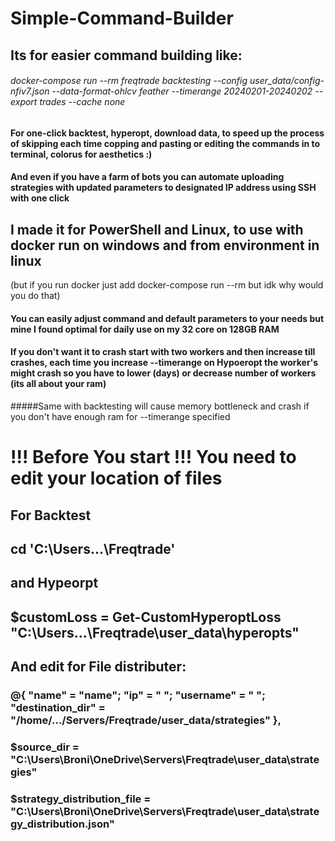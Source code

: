# Simple-Command-Builder
## Its for easier command building like:
###### docker-compose run --rm freqtrade backtesting --config user_data/config-nfiv7.json --data-format-ohlcv feather --timerange 20240201-20240202 --export trades --cache none

#### For one-click backtest, hyperopt, download data, to speed up the process of skipping each time copping and pasting or editing the commands in to terminal, colorus for aesthetics :)
#### And even if you have a farm of bots you can automate uploading strategies with updated parameters to designated IP address using SSH with one click

## I made it for PowerShell and Linux, to use with docker run on windows and from environment in linux 
(but if you run docker just add docker-compose run --rm but idk why would you do that)


#### You can easily adjust command and default parameters to your needs but mine I found optimal for daily use on my 32 core on 128GB RAM
#### If you don't want it to crash start with two workers and then increase till crashes, each time you increase --timerange on Hypoeropt the worker's might crash so you have to lower (days) or decrease number of workers (its all about your ram)
#####Same with backtesting will cause memory bottleneck and crash if you don't have enough ram for --timerange specified

# !!! Before You start !!! You need to edit your location of files

## For Backtest
## cd 'C:\Users\...\Freqtrade'
## and Hypeorpt
## $customLoss = Get-CustomHyperoptLoss "C:\Users\...\Freqtrade\user_data\hyperopts"

## And  edit for File distributer:
### @{ "name" = "name"; "ip" = "       "; "username" = "          "; "destination_dir" = "/home/.../Servers/Freqtrade/user_data/strategies" },
### $source_dir = "C:\Users\Broni\OneDrive\Servers\Freqtrade\user_data\strategies"
### $strategy_distribution_file = "C:\Users\Broni\OneDrive\Servers\Freqtrade\user_data\strategy_distribution.json"
###
